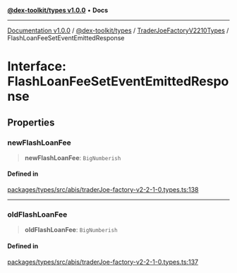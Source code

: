 [**@dex-toolkit/types v1.0.0**](../../../README.md) • **Docs**

***

[Documentation v1.0.0](../../../../../packages.md) / [@dex-toolkit/types](../../../README.md) / [TraderJoeFactoryV2210Types](../README.md) / FlashLoanFeeSetEventEmittedResponse

# Interface: FlashLoanFeeSetEventEmittedResponse

## Properties

### newFlashLoanFee

> **newFlashLoanFee**: `BigNumberish`

#### Defined in

[packages/types/src/abis/traderJoe-factory-v2-2-1-0.types.ts:138](https://github.com/niZmosis/dex-toolkit/blob/3d8b41b44787b30fbea5de3ab4737662ffb61bc8/packages/types/src/abis/traderJoe-factory-v2-2-1-0.types.ts#L138)

***

### oldFlashLoanFee

> **oldFlashLoanFee**: `BigNumberish`

#### Defined in

[packages/types/src/abis/traderJoe-factory-v2-2-1-0.types.ts:137](https://github.com/niZmosis/dex-toolkit/blob/3d8b41b44787b30fbea5de3ab4737662ffb61bc8/packages/types/src/abis/traderJoe-factory-v2-2-1-0.types.ts#L137)
